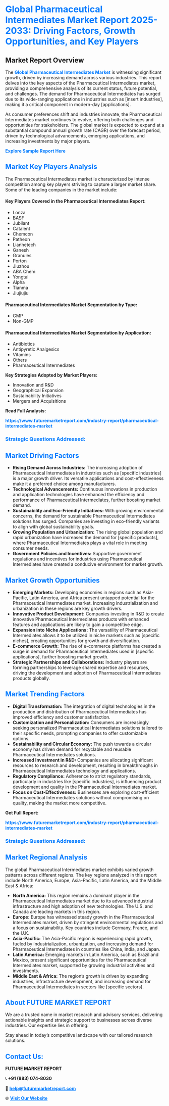 <h1 style="color: #007BFF;">Global Pharmaceutical Intermediates Market Report 2025-2033: Driving Factors, Growth Opportunities, and Key Players</h1>

<section id="overview">
<h2>Market Report Overview</h2>
<p>The <a href="https://www.futuremarketreport.com/industry-report/pharmaceutical-intermediates-market" style="color: #007BFF; text-decoration: none;"><strong>Global Pharmaceutical Intermediates Market</strong></a> is witnessing significant growth, driven by increasing demand across various industries. This report delves into the key aspects of the Pharmaceutical Intermediates market, providing a comprehensive analysis of its current status, future potential, and challenges. The demand for Pharmaceutical Intermediates has surged due to its wide-ranging applications in industries such as [insert industries], making it a critical component in modern-day [applications].</p>
<p>As consumer preferences shift and industries innovate, the Pharmaceutical Intermediates market continues to evolve, offering both challenges and opportunities for stakeholders. The global market is expected to expand at a substantial compound annual growth rate (CAGR) over the forecast period, driven by technological advancements, emerging applications, and increasing investments by major players.</p>
</section>

<section id="overview">
<p><a href="https://www.futuremarketreport.com/request-sample/reportId=121884" style="color: #007BFF; text-decoration: none;"><strong>Explore Sample Report Here</strong></a></p>
</section>

<section id="key-players">
<h2 style="color: #007BFF;">Market Key Players Analysis</h2>
<p>The Pharmaceutical Intermediates market is characterized by intense competition among key players striving to capture a larger market share. Some of the leading companies in the market include:</p>
<h4>Key Players Covered in the Pharmaceutical Intermediates Report:</h4>
<ul><li>Lonza</li><li>BASF</li><li>Jubilant</li><li>Catalent</li><li>Chemcon</li><li>Patheon</li><li>Lianhetech</li><li>Ganesh</li><li>Granules</li><li>Porton</li><li>Jiuzhou</li><li>ABA Chem</li><li>Yongtai</li><li>Alpha</li><li>Tianma</li><li>Jiujiujiu</li></ul>
<h4>Pharmaceutical Intermediates Market Segmentation by Type:</h4>
<ul><li>GMP</li><li>Non-GMP</li></ul>

<h4>Pharmaceutical Intermediates Market Segmentation by Application:</h4>
<ul><li>Antibiotics</li><li>Antipyretic Analgesics</li><li>Vitamins</li><li>Others</li><li>Pharmaceutical Intermediates</li></ul>
<p><strong>Key Strategies Adopted by Market Players:</strong></p>
<ul>
<li>Innovation and R&D</li>
<li>Geographical Expansion</li>
<li>Sustainability Initiatives</li>
<li>Mergers and Acquisitions</li>
</ul>
</section>

<section>
<p><strong>Read Full Analysis: </strong></p><a href="https://www.futuremarketreport.com/industry-report/pharmaceutical-intermediates-market" style="color: #007BFF; text-decoration: none;"><strong>https://www.futuremarketreport.com/industry-report/pharmaceutical-intermediates-market</strong></a>
<h3 style="color: #007BFF;">Strategic Questions Addressed:</h3>
</section>

<section id="driving-factors">
<h2 style="color: #007BFF;">Market Driving Factors</h2>
<ul>
<li><strong>Rising Demand Across Industries:</strong> The increasing adoption of Pharmaceutical Intermediates in industries such as [specific industries] is a major growth driver. Its versatile applications and cost-effectiveness make it a preferred choice among manufacturers.</li>
<li><strong>Technological Advancements:</strong> Continuous innovations in production and application technologies have enhanced the efficiency and performance of Pharmaceutical Intermediates, further boosting market demand.</li>
<li><strong>Sustainability and Eco-Friendly Initiatives:</strong> With growing environmental concerns, the demand for sustainable Pharmaceutical Intermediates solutions has surged. Companies are investing in eco-friendly variants to align with global sustainability goals.</li>
<li><strong>Growing Population and Urbanization:</strong> The rising global population and rapid urbanization have increased the demand for [specific products], where Pharmaceutical Intermediates plays a vital role in meeting consumer needs.</li>
<li><strong>Government Policies and Incentives:</strong> Supportive government regulations and incentives for industries using Pharmaceutical Intermediates have created a conducive environment for market growth.</li>
</ul>
</section>

<section id="growth-opportunities">
<h2 style="color: #007BFF;">Market Growth Opportunities</h2>
<ul>
<li><strong>Emerging Markets:</strong> Developing economies in regions such as Asia-Pacific, Latin America, and Africa present untapped potential for the Pharmaceutical Intermediates market. Increasing industrialization and urbanization in these regions are key growth drivers.</li>
<li><strong>Innovative Product Development:</strong> Companies investing in R&D to create innovative Pharmaceutical Intermediates products with enhanced features and applications are likely to gain a competitive edge.</li>
<li><strong>Expansion into Niche Applications:</strong> The versatility of Pharmaceutical Intermediates allows it to be utilized in niche markets such as [specific niches], creating opportunities for growth and diversification.</li>
<li><strong>E-commerce Growth:</strong> The rise of e-commerce platforms has created a surge in demand for Pharmaceutical Intermediates used in [specific applications], further boosting market growth.</li>
<li><strong>Strategic Partnerships and Collaborations:</strong> Industry players are forming partnerships to leverage shared expertise and resources, driving the development and adoption of Pharmaceutical Intermediates products globally.</li>
</ul>
</section>

<section id="trending-factors">
<h2 style="color: #007BFF;">Market Trending Factors</h2>
<ul>
<li><strong>Digital Transformation:</strong> The integration of digital technologies in the production and distribution of Pharmaceutical Intermediates has improved efficiency and customer satisfaction.</li>
<li><strong>Customization and Personalization:</strong> Consumers are increasingly seeking personalized Pharmaceutical Intermediates solutions tailored to their specific needs, prompting companies to offer customizable options.</li>
<li><strong>Sustainability and Circular Economy:</strong> The push towards a circular economy has driven demand for recyclable and reusable Pharmaceutical Intermediates solutions.</li>
<li><strong>Increased Investment in R&D:</strong> Companies are allocating significant resources to research and development, resulting in breakthroughs in Pharmaceutical Intermediates technology and applications.</li>
<li><strong>Regulatory Compliance:</strong> Adherence to strict regulatory standards, particularly in industries like [specific industries], is influencing product development and quality in the Pharmaceutical Intermediates market.</li>
<li><strong>Focus on Cost-Effectiveness:</strong> Businesses are exploring cost-efficient Pharmaceutical Intermediates solutions without compromising on quality, making the market more competitive.</li>
</ul>
</section>

<section>
<p><strong>Get Full Report: </strong></p><a href="https://www.futuremarketreport.com/industry-report/pharmaceutical-intermediates-market" style="color: #007BFF; text-decoration: none;"><strong>https://www.futuremarketreport.com/industry-report/pharmaceutical-intermediates-market</strong></a>
<h3 style="color: #007BFF;">Strategic Questions Addressed:</h3>
</section>


<section id="regional-analysis">
<h2 style="color: #007BFF;">Market Regional Analysis</h2>
<p>The global Pharmaceutical Intermediates market exhibits varied growth patterns across different regions. The key regions analyzed in this report include North America, Europe, Asia-Pacific, Latin America, and the Middle East & Africa:</p>
<ul>
<li><strong>North America:</strong> This region remains a dominant player in the Pharmaceutical Intermediates market due to its advanced industrial infrastructure and high adoption of new technologies. The U.S. and Canada are leading markets in this region.</li>
<li><strong>Europe:</strong> Europe has witnessed steady growth in the Pharmaceutical Intermediates market, driven by stringent environmental regulations and a focus on sustainability. Key countries include Germany, France, and the U.K.</li>
<li><strong>Asia-Pacific:</strong> The Asia-Pacific region is experiencing rapid growth, fueled by industrialization, urbanization, and increasing demand for Pharmaceutical Intermediates in countries like China, India, and Japan.</li>
<li><strong>Latin America:</strong> Emerging markets in Latin America, such as Brazil and Mexico, present significant opportunities for the Pharmaceutical Intermediates market, supported by growing industrial activities and investments.</li>
<li><strong>Middle East & Africa:</strong> The region’s growth is driven by expanding industries, infrastructure development, and increasing demand for Pharmaceutical Intermediates in sectors like [specific sectors].</li>
</ul>
</section>

<footer>
<h2 style="color: #007BFF;">About FUTURE MARKET REPORT</h2>
<p>We are a trusted name in market research and advisory services, delivering actionable insights and strategic support to businesses across diverse industries. Our expertise lies in offering:</p>

<p>Stay ahead in today’s competitive landscape with our tailored research solutions.</p>

<h2 style="color: #007BFF;">Contact Us:</h2>
<p><strong>FUTURE MARKET REPORT</strong></p>
<p>📞 <strong>+91 (883) 074-8030</strong></p>
<p>📧 <strong><a href="mailto:help@futuremarketreport.com" style="color: #007BFF;">help@futuremarketreport.com</a></strong></p>
<p>🌐 <strong><a href="https://www.futuremarketreport.com/" style="color: #007BFF;">Visit Our Website</a></strong></p>
</footer>